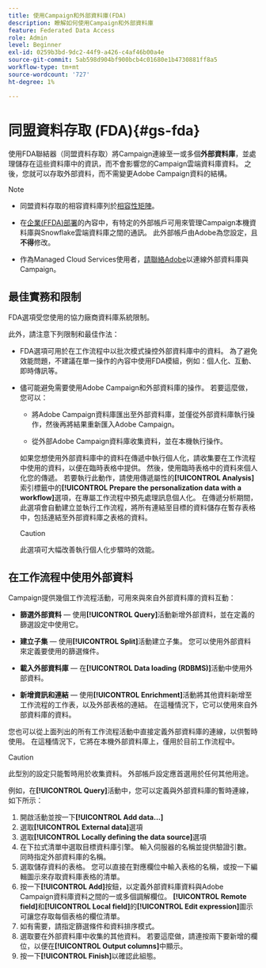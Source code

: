 ```yaml
---
title: 使用Campaign和外部資料庫(FDA)
description: 瞭解如何使用Campaign和外部資料庫
feature: Federated Data Access
role: Admin
level: Beginner
exl-id: 0259b3bd-9dc2-44f9-a426-c4af46b00a4e
source-git-commit: 5ab598d904bf900bcb4c01680e1b4730881ff8a5
workflow-type: tm+mt
source-wordcount: '727'
ht-degree: 1%

---
```


# 同盟資料存取 (FDA){#gs-fda}

使用FDA聯結器（同盟資料存取）將Campaign連線至一或多個&#x200B;**外部資料庫**，並處理儲存在這些資料庫中的資訊，而不會影響您的Campaign雲端資料庫資料。 之後，您就可以存取外部資料，而不需變更Adobe Campaign資料的結構。

>[!NOTE]
>
>* 同盟資料存取的相容資料庫列於[相容性矩陣](../start/compatibility-matrix.md)。
>
>* 在[企業(FFDA)部署](../architecture/enterprise-deployment.md)的內容中，有特定的外部帳戶可用來管理Campaign本機資料庫與Snowflake雲端資料庫之間的通訊。 此外部帳戶由Adobe為您設定，且&#x200B;**不得**&#x200B;修改。
>
>* 作為Managed Cloud Services使用者，[請聯絡Adobe](../start/campaign-faq.md#support)以連線外部資料庫與Campaign。


## 最佳實務和限制

FDA選項受您使用的協力廠商資料庫系統限制。

此外，請注意下列限制和最佳作法：

* FDA選項可用於在工作流程中以批次模式操控外部資料庫中的資料。 為了避免效能問題，不建議在單一操作的內容中使用FDA模組，例如：個人化、互動、即時傳訊等。

* 儘可能避免需要使用Adobe Campaign和外部資料庫的操作。 若要這麼做，您可以：

   * 將Adobe Campaign資料庫匯出至外部資料庫，並僅從外部資料庫執行操作，然後再將結果重新匯入Adobe Campaign。

   * 從外部Adobe Campaign資料庫收集資料，並在本機執行操作。

  如果您想使用外部資料庫中的資料在傳遞中執行個人化，請收集要在工作流程中使用的資料，以便在臨時表格中提供。 然後，使用臨時表格中的資料來個人化您的傳遞。 若要執行此動作，請使用傳遞屬性的&#x200B;**[!UICONTROL Analysis]**&#x200B;索引標籤中的&#x200B;**[!UICONTROL Prepare the personalization data with a workflow]**&#x200B;選項，在專屬工作流程中預先處理訊息個人化。 在傳遞分析期間，此選項會自動建立並執行工作流程，將所有連結至目標的資料儲存在暫存表格中，包括連結至外部資料庫之表格的資料。

  >[!CAUTION]
  >
  >此選項可大幅改善執行個人化步驟時的效能。


## 在工作流程中使用外部資料

Campaign提供幾個工作流程活動，可用來與來自外部資料庫的資料互動：

* **篩選外部資料** — 使用&#x200B;**[!UICONTROL Query]**&#x200B;活動新增外部資料，並在定義的篩選設定中使用它。

* **建立子集** — 使用&#x200B;**[!UICONTROL Split]**&#x200B;活動建立子集。 您可以使用外部資料來定義要使用的篩選條件。

* **載入外部資料庫** — 在&#x200B;**[!UICONTROL Data loading (RDBMS)]**&#x200B;活動中使用外部資料。

* **新增資訊和連結** — 使用&#x200B;**[!UICONTROL Enrichment]**&#x200B;活動將其他資料新增至工作流程的工作表，以及外部表格的連結。 在這種情況下，它可以使用來自外部資料庫的資料。

您也可以從上面列出的所有工作流程活動中直接定義外部資料庫的連線，以供暫時使用。 在這種情況下，它將在本機外部資料庫上，僅用於目前工作流程中。

>[!CAUTION]
>
>此型別的設定只能暫時用於收集資料。 外部帳戶設定應首選用於任何其他用途。

例如，在&#x200B;**[!UICONTROL Query]**&#x200B;活動中，您可以定義與外部資料庫的暫時連線，如下所示：

1. 開啟活動並按一下&#x200B;**[!UICONTROL Add data...]**
1. 選取&#x200B;**[!UICONTROL External data]**&#x200B;選項
1. 選取&#x200B;**[!UICONTROL Locally defining the data source]**&#x200B;選項
1. 在下拉式清單中選取目標資料庫引擎。 輸入伺服器的名稱並提供驗證引數。 同時指定外部資料庫的名稱。
1. 選取儲存資料的表格。 您可以直接在對應欄位中輸入表格的名稱，或按一下編輯圖示來存取資料庫表格的清單。
1. 按一下&#x200B;**[!UICONTROL Add]**&#x200B;按鈕，以定義外部資料庫資料與Adobe Campaign資料庫資料之間的一或多個調解欄位。 **[!UICONTROL Remote field]**&#x200B;和&#x200B;**[!UICONTROL Local field]**&#x200B;的&#x200B;**[!UICONTROL Edit expression]**&#x200B;圖示可讓您存取每個表格的欄位清單。
1. 如有需要，請指定篩選條件和資料排序模式。
1. 選取要在外部資料庫中收集的其他資料。 若要這麼做，請連按兩下要新增的欄位，以便在&#x200B;**[!UICONTROL Output columns]**&#x200B;中顯示。
1. 按一下&#x200B;**[!UICONTROL Finish]**&#x200B;以確認此組態。
